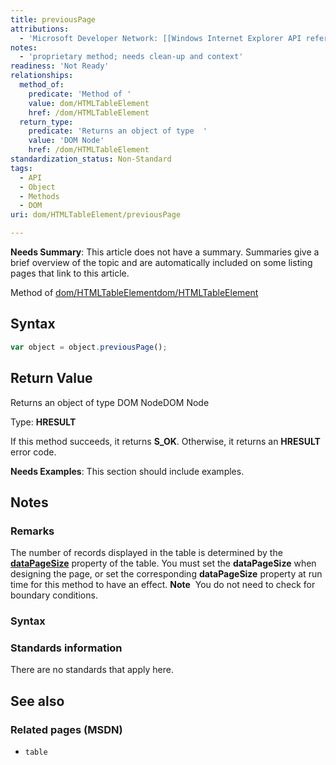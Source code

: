 ```yaml
---
title: previousPage
attributions:
  - 'Microsoft Developer Network: [[Windows Internet Explorer API reference](http://msdn.microsoft.com/en-us/library/ie/hh828809%28v=vs.85%29.aspx) Article]'
notes:
  - 'proprietary method; needs clean-up and context'
readiness: 'Not Ready'
relationships:
  method_of:
    predicate: 'Method of '
    value: dom/HTMLTableElement
    href: /dom/HTMLTableElement
  return_type:
    predicate: 'Returns an object of type  '
    value: 'DOM Node'
    href: /dom/HTMLTableElement
standardization_status: Non-Standard
tags:
  - API
  - Object
  - Methods
  - DOM
uri: dom/HTMLTableElement/previousPage

---
```

**Needs Summary**: This article does not have a summary. Summaries give a brief overview of the topic and are automatically included on some listing pages that link to this article.

Method of [dom/HTMLTableElement](/dom/HTMLTableElement)[dom/HTMLTableElement](/dom/HTMLTableElement)

## Syntax

``` js
var object = object.previousPage();
```

## Return Value

Returns an object of type DOM NodeDOM Node

Type: **HRESULT**

If this method succeeds, it returns **S\_OK**. Otherwise, it returns an **HRESULT** error code.

**Needs Examples**: This section should include examples.

## Notes

### Remarks

The number of records displayed in the table is determined by the [**dataPageSize**](/html/attributes/dataPageSize) property of the table. You must set the **dataPageSize** when designing the page, or set the corresponding **dataPageSize** property at run time for this method to have an effect. **Note**  You do not need to check for boundary conditions.

### Syntax

### Standards information

There are no standards that apply here.

## See also

### Related pages (MSDN)

-   `table`
